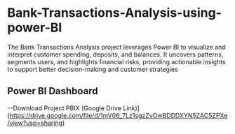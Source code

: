 # Bank-Transactions-Analysis-using-power-BI
The Bank Transactions Analysis project leverages Power BI to visualize and interpret customer spending, deposits, and balances. It uncovers patterns, segments users, and highlights financial risks, providing actionable insights to support better decision-making and customer strategies

## Power BI Dashboard
--Download Project PBIX (Google Drive Link)](https://drive.google.com/file/d/1mV06_7Lz1sgzZvOwBDDDXYN5ZAC5ZPXe/view?usp=sharing)

